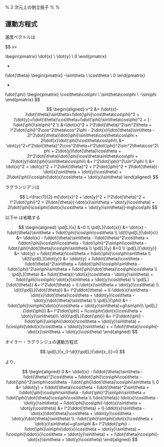 % 2 次元上の倒立振子
%
%

$$
\newcommand{\D}[2][]{\frac{\mathrm{D} #1}{\mathrm{D} #2}}
\newcommand{\d}[2][]{\frac{\mathrm{d} #1}{\mathrm{d} #2}}
\newcommand{\dd}[2][]{\frac{\mathrm{d}^2 #1}{\mathrm{d} {#2}^2}}
\newcommand{\pd}[2][]{\frac{\partial #1}{\partial #2}}
\newcommand{\pdd}[2][]{\frac{\partial^2 #1}{\partial {#2}^2}}
\newcommand{\pddd}[2][]{\frac{\partial^3 #1}{\partial {#2}^3}}
\newcommand{\Re}{\mathrm{Re}}
\newcommand{\Im}{\mathrm{Im}}
$$

## 運動方程式

速度ベクトルは

$$
v=

\begin{pmatrix}
    \dot{x} \\ \dot{y} \\ 0
\end{pmatrix}

+

l\dot{\theta}
\begin{pmatrix}
    -\sin\theta \\ \cos\theta \\ 0
\end{pmatrix}

+

l\dot{\phi}
\begin{pmatrix}
    \cos\theta\cos\phi \\ \sin\theta\cos\phi \\ -\sin\phi
\end{pmatrix}
$$

$$
\begin{aligned}
v^2 &= (\dot{x}-l\dot{\theta}\sin\theta+l\dot{\phi}\cos\theta\cos\phi)^2 + (\dot{y}+l\dot{\theta}\cos\theta+l\dot{\phi}\sin\theta\cos\phi)^2 + (-l\dot{\phi}\sin\phi)^2 \\
&=\dot{x}^2 + l^2\dot{\theta}^2\sin^2\theta + l^2\dot{\phi}^2\cos^2\theta\cos^2\phi - 2\dot{x}l\dot{\theta}\sin\theta - 2l^2\dot{\theta}\dot{\phi}\sin\theta\cos\theta\cos\phi + 2l\dot{x}\dot{\phi}\cos\theta\cos\phi\\
&+ \dot{y}^2+l^2\dot{\theta}^2\cos^2\theta+l^2\dot{\phi}^2\sin^2\theta\cos^2\phi + 2\dot{y}l\dot{\theta}\cos\theta + 2l^2\dot{\theta}\dot{\phi}\cos\theta\sin\theta\cos\phi + 2l\dot{y}\dot{\phi}\sin\theta\cos\phi\\
&+ l^2\dot{\phi}^2\sin^2\phi \\
&= \dot{x}^2 + \dot{y}^2 + l^2\dot{\theta}^2 + l^2\dot{\phi}^2 + 2l\dot{\theta}(-\dot{x}\sin\theta + \dot{y}\cos\theta) + 2l\dot{\phi}\cos\phi(\dot{x}\cos\theta + \dot{y}\sin\theta)
\end{aligned}
$$

ラグランジアンは

$$
L=\frac{1}{2} m[\dot{x}^2 + \dot{y}^2 + l^2\dot{\theta}^2 + l^2\dot{\phi}^2 + 2l\dot{\theta}(-\dot{x}\sin\theta + \dot{y}\cos\theta) + 2l\dot{\phi}\cos\phi(\dot{x}\cos\theta + \dot{y}\sin\theta)]-mgl\cos\phi
$$

以下$m$ は省略する

$$
\begin{aligned}
\pd[L]{x} &=0 \\
\pd[L]{\dot{x}} &= \dot{x} - l\dot{\theta}\sin\theta + l\dot{\phi}\cos\phi\cos\theta \\
\d{t}\pd[L]{\dot{x}} &= \ddot{x} - l\ddot{\theta}\sin\theta - l\dot{\theta}^2\cos\theta + l\ddot{\phi}\cos\phi\cos\theta - l\dot{\phi}^2\sin\phi\cos\theta - l\dot{\phi}\dot{\theta}\cos\phi\sin\theta \\
\pd[L]{y} &=0 \\
\pd[L]{\dot{y}} &= \dot{y} + l\dot{\theta}\cos\theta + l\dot{\phi}\cos\phi\sin\theta \\
\d{t}\pd[L]{\dot{y}} &= \ddot{y} + l\ddot{\theta}\cos\theta - l\dot{\theta}^2\sin\theta + l\ddot{\phi}\cos\phi\sin\theta - l\dot{\phi}^2\sin\phi\sin\theta + l\dot{\phi}\dot{\theta}\cos\phi\cos\theta \\
\pd[L]{\theta} &= l\dot{\theta}(-\dot{x}\cos\theta - \dot{y}\sin\theta) + l\dot{\phi}\cos\phi(-\dot{x}\sin\theta + \dot{y}\cos\theta) \\
\pd[L]{\dot{\theta}} &= l^2\dot{\theta} + l(-\dot{x}\sin\theta + \dot{y}\cos\theta) \\
\d{t}\pd[L]{\dot{\theta}} &= l^2\ddot{\theta} + l(-\ddot{x}\sin\theta -\dot{x}\dot{\theta}\cos\theta + \ddot{y}\cos\theta - \dot{y}\dot{\theta}\sin\theta) \\
\pd[L]{\phi} &= -l\dot{\phi}\sin\phi(\dot{x}\cos\theta + \dot{y}\sin\theta)+gl\sin\phi\\
\pd[L]{\dot{\phi}} &= l^2\dot{\phi} + l\cos\phi(\dot{x}\cos\theta + \dot{y}\sin\theta)\\
\d{t}\pd[L]{\dot{\phi}} &= l^2\ddot{\phi} - l\dot{\phi}\sin\phi(\dot{x}\cos\theta + \dot{y}\sin\theta) + l\cos\phi(\ddot{x}\cos\theta + \ddot{y}\sin\theta) + + l\dot{\theta}\cos\phi(-\dot{x}\sin\theta + \dot{y}\cos\theta)
\end{aligned}
$$

オイラー・ラグランジュの運動方程式

$$
\pd[L]{x_i}-\d{t}\pd[L]{\dot{x_i}}=0
$$

より，

$$
\begin{aligned}
0  &= \ddot{x} - l\ddot{\theta}\sin\theta - l\dot{\theta}^2\cos\theta + l\ddot{\phi}\cos\phi\cos\theta - l\dot{\phi}^2\sin\phi\cos\theta - l\dot{\phi}\dot{\theta}\cos\phi\sin\theta \\
0 &= \ddot{y} + l\ddot{\theta}\cos\theta - l\dot{\theta}^2\sin\theta + l\ddot{\phi}\cos\phi\sin\theta - l\dot{\phi}^2\sin\phi\sin\theta + l\dot{\phi}\dot{\theta}\cos\phi\cos\theta \\
l\dot{\theta}(-\dot{x}\cos\theta - \dot{y}\sin\theta) + l\dot{\phi}\cos\phi(-\dot{x}\sin\theta + \dot{y}\cos\theta)  &= l^2\ddot{\theta} + l(-\ddot{x}\sin\theta -\dot{x}\dot{\theta}\cos\theta + \ddot{y}\cos\theta - \dot{y}\dot{\theta}\sin\theta) \\
-l\dot{\phi}\sin\phi(\dot{x}\cos\theta + \dot{y}\sin\theta)+gl\sin\phi &= l^2\ddot{\phi} - l\dot{\phi}\sin\phi(\dot{x}\cos\theta + \dot{y}\sin\theta) + l\cos\phi(\ddot{x}\cos\theta + \ddot{y}\sin\theta) + + l\dot{\theta}\cos\phi(-\dot{x}\sin\theta + \dot{y}\cos\theta)
\end{aligned}
$$
